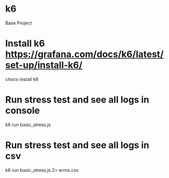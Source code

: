 # k6
Base Project

# Install k6 https://grafana.com/docs/k6/latest/set-up/install-k6/
choco install k6 

# Run stress test and see all logs in console
k6 run basic_stress.js


# Run stress test and see all logs in csv
k6 run basic_stress.js 2> erros.csv



